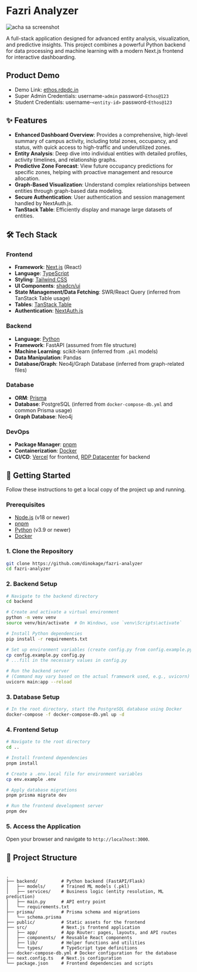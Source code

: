 # Fazri Analyzer

![acha sa screenshot](https://cdn.hextasphere.com/ethos/screenshot-with-background.png)

A full-stack application designed for advanced entity analysis, visualization, and predictive insights. This project combines a powerful Python backend for data processing and machine learning with a modern Next.js frontend for interactive dashboarding.

## Product Demo

- Demo Link: [ethos.rdpdc.in](https://ethos.rdpdc.in)
- Super Admin Credentials: username-`admin` password-`Ethos@123`
- Student Credentials: username-`<entity-id>` password-`Ethos@123`

## ✨ Features

- **Enhanced Dashboard Overview**: Provides a comprehensive, high-level summary of campus activity, including total zones, occupancy, and status, with quick access to high-traffic and underutilized zones.
- **Entity Analysis**: Deep dive into individual entities with detailed profiles, activity timelines, and relationship graphs.
- **Predictive Zone Forecast**: View future occupancy predictions for specific zones, helping with proactive management and resource allocation.
- **Graph-Based Visualization**: Understand complex relationships between entities through graph-based data modeling.
- **Secure Authentication**: User authentication and session management handled by NextAuth.js.
- **TanStack Table**: Efficiently display and manage large datasets of entities.

## 🛠️ Tech Stack

### Frontend

- **Framework**: [Next.js](https://nextjs.org/) (React)
- **Language**: [TypeScript](https://www.typescriptlang.org/)
- **Styling**: [Tailwind CSS](https://tailwindcss.com/)
- **UI Components**: [shadcn/ui](https://ui.shadcn.com/)
- **State Management/Data Fetching**: SWR/React Query (inferred from TanStack Table usage)
- **Tables**: [TanStack Table](https.tanstack.com/table)
- **Authentication**: [NextAuth.js](https://next-auth.js.org/)

### Backend

- **Language**: [Python](https://www.python.org/)
- **Framework**: FastAPI (assumed from file structure)
- **Machine Learning**: scikit-learn (inferred from `.pkl` models)
- **Data Manipulation**: Pandas
- **Database/Graph**: Neo4j/Graph Database (inferred from graph-related files)

### Database

- **ORM**: [Prisma](https://www.prisma.io/)
- **Database**: PostgreSQL (inferred from `docker-compose-db.yml` and common Prisma usage)
- **Graph Database**: Neo4j

### DevOps

- **Package Manager**: [pnpm](https://pnpm.io/)
- **Containerization**: [Docker](https://www.docker.com/)
- **CI/CD**: [Vercel](https://vercel.com) for frontend, [RDP Datacenter](https://rdpdatacenter.in) for backend

## 🚀 Getting Started

Follow these instructions to get a local copy of the project up and running.

### Prerequisites

- [Node.js](https://nodejs.org/en/) (v18 or newer)
- [pnpm](https://pnpm.io/installation)
- [Python](https://www.python.org/downloads/) (v3.9 or newer)
- [Docker](https://www.docker.com/products/docker-desktop/)

### 1. Clone the Repository

```bash
git clone https://github.com/dinokage/fazri-analyzer
cd fazri-analyzer
```

### 2. Backend Setup

```bash
# Navigate to the backend directory
cd backend

# Create and activate a virtual environment
python -m venv venv
source venv/bin/activate  # On Windows, use `venv\Scripts\activate`

# Install Python dependencies
pip install -r requirements.txt

# Set up environment variables (create config.py from config.example.py)
cp config.example.py config.py
# ...fill in the necessary values in config.py

# Run the backend server
# (Command may vary based on the actual framework used, e.g., uvicorn)
uvicorn main:app --reload
```

### 3. Database Setup

```bash
# In the root directory, start the PostgreSQL database using Docker
docker-compose -f docker-compose-db.yml up -d
```

### 4. Frontend Setup

```bash
# Navigate to the root directory
cd ..

# Install frontend dependencies
pnpm install

# Create a .env.local file for environment variables
cp env.example .env

# Apply database migrations
pnpm prisma migrate dev

# Run the frontend development server
pnpm dev
```

### 5. Access the Application

Open your browser and navigate to `http://localhost:3000`.

## 📂 Project Structure

```

.
├── backend/         # Python backend (FastAPI/Flask)
│   ├── models/      # Trained ML models (.pkl)
│   ├── services/    # Business logic (entity resolution, ML prediction)
│   ├── main.py      # API entry point
│   └── requirements.txt
├── prisma/          # Prisma schema and migrations
│   └── schema.prisma
├── public/          # Static assets for the frontend
├── src/             # Next.js frontend application
│   ├── app/         # App Router: pages, layouts, and API routes
│   ├── components/  # Reusable React components
│   ├── lib/         # Helper functions and utilities
│   └── types/       # TypeScript type definitions
├── docker-compose-db.yml # Docker configuration for the database
├── next.config.ts   # Next.js configuration
└── package.json     # Frontend dependencies and scripts

```

